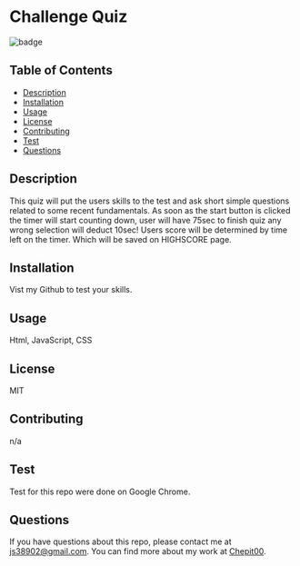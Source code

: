 # Challenge Quiz

![badge](https://img.shields.io/badge/license-MIT-blue.svg)

## Table of Contents

- [Description](#description)
- [Installation](#installation)
- [Usage](#usage)
- [License](#license)
- [Contributing](#contributing)
- [Test](#test)
- [Questions](#questions)

## Description

This quiz will put the users skills to the test and ask short simple questions related to some recent fundamentals. As soon as the start button is clicked the timer will start counting down, user will have 75sec to finish quiz any wrong selection will deduct 10sec! Users score will be determined by time left on the timer. Which will be saved on HIGHSCORE page.

## Installation

Vist my Github to test your skills.

## Usage

Html, JavaScript, CSS

## License

MIT

## Contributing

n/a

## Test

Test for this repo were done on Google Chrome.

## Questions

If you have questions about this repo, please contact me at js38902@gmail.com. You can find more about my work at [Chepit00](https://github.com/Chepit00/).
